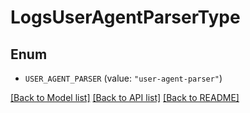 # LogsUserAgentParserType

## Enum

- `USER_AGENT_PARSER` (value: `"user-agent-parser"`)

[[Back to Model list]](../README.md#documentation-for-models) [[Back to API list]](../README.md#documentation-for-api-endpoints) [[Back to README]](../README.md)
